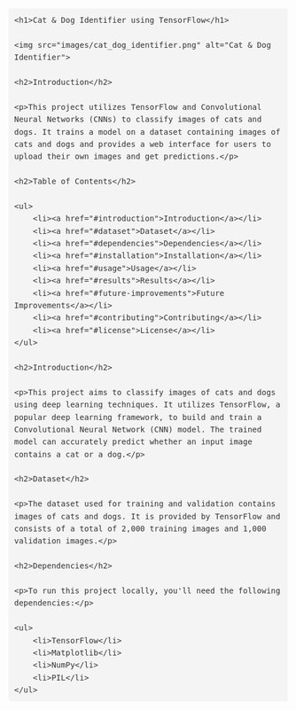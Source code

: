 <!DOCTYPE html>
<html lang="en">
<head>
    <meta charset="UTF-8">
    <meta name="viewport" content="width=device-width, initial-scale=1.0">
    <title>Cat & Dog Identifier using TensorFlow</title>
    <style>
        body {
            font-family: Arial, sans-serif;
            line-height: 1.6;
            color: #333;
            margin: 20px;
        }
        h1 {
            font-size: 36px;
            margin-bottom: 20px;
        }
        h2 {
            font-size: 24px;
            margin-bottom: 15px;
        }
        h3 {
            font-size: 18px;
            margin-bottom: 10px;
        }
        p {
            margin-bottom: 15px;
        }
        ul, ol {
            margin-bottom: 15px;
            padding-left: 20px;
        }
        code {
            font-family: Consolas, monospace;
            font-size: 14px;
            background-color: #f4f4f4;
            padding: 5px 10px;
            border-radius: 4px;
        }
        pre {
            margin-bottom: 15px;
            padding: 10px;
            background-color: #f4f4f4;
            border-radius: 4px;
        }
        img {
            max-width: 100%;
            height: auto;
            margin-bottom: 20px;
        }
    </style>
</head>
<body>

    <h1>Cat & Dog Identifier using TensorFlow</h1>

    <img src="images/cat_dog_identifier.png" alt="Cat & Dog Identifier">

    <h2>Introduction</h2>

    <p>This project utilizes TensorFlow and Convolutional Neural Networks (CNNs) to classify images of cats and dogs. It trains a model on a dataset containing images of cats and dogs and provides a web interface for users to upload their own images and get predictions.</p>

    <h2>Table of Contents</h2>

    <ul>
        <li><a href="#introduction">Introduction</a></li>
        <li><a href="#dataset">Dataset</a></li>
        <li><a href="#dependencies">Dependencies</a></li>
        <li><a href="#installation">Installation</a></li>
        <li><a href="#usage">Usage</a></li>
        <li><a href="#results">Results</a></li>
        <li><a href="#future-improvements">Future Improvements</a></li>
        <li><a href="#contributing">Contributing</a></li>
        <li><a href="#license">License</a></li>
    </ul>

    <h2>Introduction</h2>

    <p>This project aims to classify images of cats and dogs using deep learning techniques. It utilizes TensorFlow, a popular deep learning framework, to build and train a Convolutional Neural Network (CNN) model. The trained model can accurately predict whether an input image contains a cat or a dog.</p>

    <h2>Dataset</h2>

    <p>The dataset used for training and validation contains images of cats and dogs. It is provided by TensorFlow and consists of a total of 2,000 training images and 1,000 validation images.</p>

    <h2>Dependencies</h2>

    <p>To run this project locally, you'll need the following dependencies:</p>

    <ul>
        <li>TensorFlow</li>
        <li>Matplotlib</li>
        <li>NumPy</li>
        <li>PIL</li>
    </ul>


</body>
</html>
